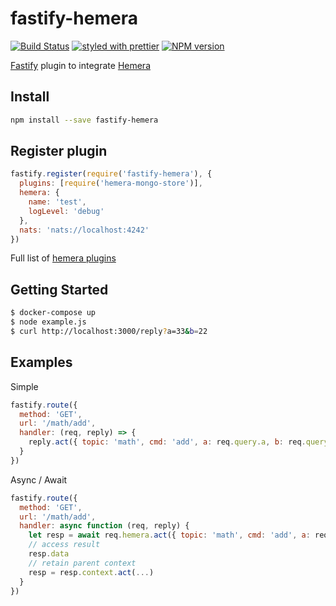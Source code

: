 # fastify-hemera

[![Build Status](https://travis-ci.org/hemerajs/fastify-hemera.svg?branch=master)](https://travis-ci.org/hemerajs/fastify-hemera)
[![styled with prettier](https://img.shields.io/badge/styled_with-prettier-ff69b4.svg)](#badge)
[![NPM version](https://img.shields.io/npm/v/fastify-hemera.svg?style=flat)](https://www.npmjs.com/package/fastify-hemera)

[Fastify](https://github.com/fastify/fastify) plugin to integrate [Hemera](https://github.com/hemerajs/hemera)

## Install

```bash
npm install --save fastify-hemera
```

## Register plugin

```js
fastify.register(require('fastify-hemera'), {
  plugins: [require('hemera-mongo-store')],
  hemera: {
    name: 'test',
    logLevel: 'debug'
  },
  nats: 'nats://localhost:4242'
})
```

Full list of [hemera plugins](https://github.com/hemerajs/hemera#packages)

## Getting Started

```bash
$ docker-compose up
$ node example.js
$ curl http://localhost:3000/reply?a=33&b=22
```

## Examples

Simple

```js
fastify.route({
  method: 'GET',
  url: '/math/add',
  handler: (req, reply) => {
    reply.act({ topic: 'math', cmd: 'add', a: req.query.a, b: req.query.b })
  }
})
```

Async / Await

```js
fastify.route({
  method: 'GET',
  url: '/math/add',
  handler: async function (req, reply) {
    let resp = await req.hemera.act({ topic: 'math', cmd: 'add', a: req.query.a, b: req.query.b })
    // access result
    resp.data
    // retain parent context
    resp = resp.context.act(...)
  }
})
```
